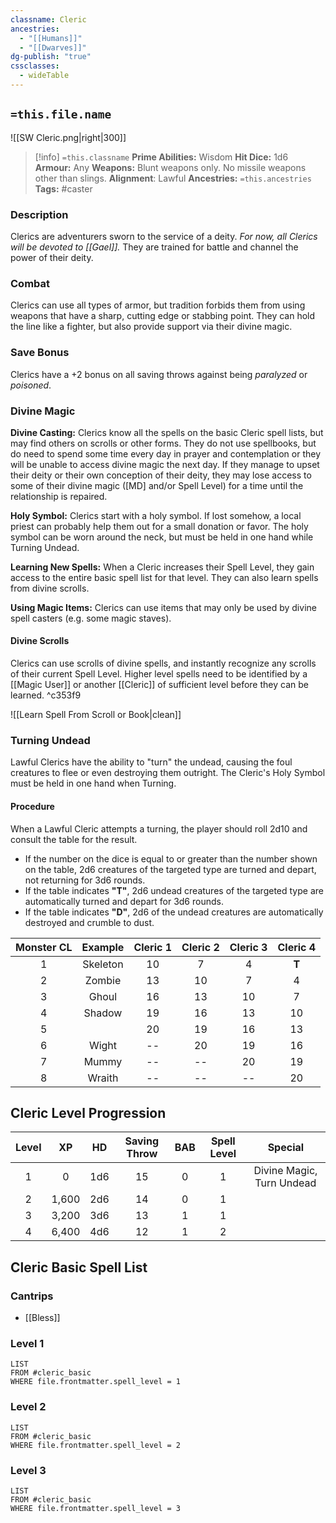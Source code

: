 ```yaml
---
classname: Cleric
ancestries:
  - "[[Humans]]"
  - "[[Dwarves]]"
dg-publish: "true"
cssclasses:
  - wideTable
---
```


## `=this.file.name`
![[SW Cleric.png|right|300]]

 >[!info] `=this.classname`
**Prime Abilities:** Wisdom
**Hit Dice:** 1d6
**Armour:** Any
**Weapons:** Blunt weapons only. No missile weapons other than slings.
**Alignment**: Lawful
**Ancestries:** `=this.ancestries`
**Tags:** #caster

  
### Description

Clerics are adventurers sworn to the service of a deity. *For now, all Clerics will be devoted to [[Gael]].* They are trained for battle and channel the power of their deity.

  
### Combat
 
Clerics can use all types of armor, but tradition forbids them from using weapons that have a sharp, cutting edge or stabbing point. They can hold the line like a fighter, but also provide support via their divine magic.
  

### Save Bonus
  
Clerics have a +2 bonus on all saving throws against being *paralyzed*  or *poisoned*.



### Divine Magic

**Divine Casting:** Clerics know all the spells on the basic Cleric spell lists, but may find others on scrolls or other forms. They do not use spellbooks, but do need to spend some time every day in prayer and contemplation or they will be unable to access divine magic the next day. If they manage to upset their deity or their own conception of their deity, they may lose access to some of their divine magic ([MD] and/or Spell Level) for a time until the relationship is repaired.


**Holy Symbol:** Clerics start with a holy symbol. If lost somehow, a local priest can probably help them out for a small donation or favor. The holy symbol can be worn around the neck, but must be held in one hand while Turning Undead.

**Learning New Spells:** When a Cleric increases their Spell Level, they gain access to the entire basic spell list for that level. They can also learn spells from divine scrolls.

**Using Magic Items:** Clerics can use items that may only be used by divine spell casters (e.g. some magic staves).

#### Divine Scrolls
Clerics can use scrolls of divine spells, and instantly recognize any scrolls of their current Spell Level. Higher level spells need to be identified by a [[Magic User]] or another [[Cleric]] of sufficient level before they can be learned. ^c353f9

![[Learn Spell From Scroll or Book|clean]]


### Turning Undead
 

Lawful Clerics have the ability to "turn" the undead, causing the foul creatures to flee or even destroying them outright. The Cleric's Holy Symbol must be held in one hand when Turning.

#### Procedure

When a Lawful Cleric attempts a turning, the player should roll 2d10 and consult the table for the result.

- If the number on the dice is equal to or greater than the number shown on the table, 2d6 creatures of the targeted type are turned and depart, not returning for 3d6 rounds.
- If the table indicates **"T"**, 2d6 undead creatures of the targeted type are automatically turned and depart for 3d6 rounds.
- If the table indicates **"D"**, 2d6 of the undead creatures are automatically destroyed and crumble to dust.


| Monster CL | Example  | Cleric  1 | Cleric 2 | Cleric 3 | Cleric 4 |
|:----------:| :--------: |:---------:|:--------:|:--------:|:--------:|
|     1      | Skeleton |    10     |    7     |    4     |    **T**     |
|     2      | Zombie   |    13     |    10    |    7     |    4     |
|     3      | Ghoul    |    16     |    13    |    10    |    7     |
|     4      | Shadow   |    19     |    16    |    13    |    10    |
|     5      |          |    20     |    19    |    16    |    13    |
|     6      | Wight    |    --     |    20    |    19    |    16    |
|     7      | Mummy    |    --     |    --    |    20    |    19    |
|     8      | Wraith   |    --     |    --    |    --    |    20    |

## Cleric Level Progression


| Level |  XP   | HD  | Saving Throw | BAB | Spell Level |          Special          | 
|:-----:|:-----:|:---:|:------------:|:---:|:-----------:|:-------------------------:|
|   1   |   0   | 1d6 |      15      |  0  |      1      | Divine Magic, Turn Undead |
|   2   | 1,600 | 2d6 |      14      |  0  |      1      |                           |
|   3   | 3,200 | 3d6 |      13      |  1  |      1      |                           |
|   4   | 6,400 | 4d6 |      12      |  1  |      2      |                           |

## Cleric Basic Spell List

### Cantrips
- [[Bless]]

### Level 1
```dataview
LIST
FROM #cleric_basic 
WHERE file.frontmatter.spell_level = 1
```

### Level 2
```dataview
LIST
FROM #cleric_basic 
WHERE file.frontmatter.spell_level = 2
```
### Level 3
```dataview
LIST
FROM #cleric_basic 
WHERE file.frontmatter.spell_level = 3
```

